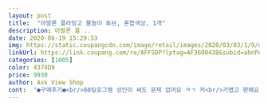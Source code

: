 ```yaml
---
layout: post 
title:  "아발론 플라밍고 물놀이 튜브, 혼합색상, 1개" 
description: 아발론 플 ..
date: 2020-06-19 15:29:53 
img: https://static.coupangcdn.com/image/retail/images/2020/03/03/1/9/d209ebd3-5387-48d9-8f66-db8e758af54d.jpg 
linkUrl: https://link.coupang.com/re/AFFSDP?lptag=AF3600438&subid=ahnPublicAsk&pageKey=1319995709&itemId=2340299761&vendorItemId=70336888071&traceid=V0-113-c5ca790ee87bdc3c 
categories: [1005] 
color: 4374D9 
price: 9930 
author: Ask View Shop 
cont:  "●구매후기●<br/>60킬로그램 성인이 써도 문제 없어요 ㅋㄱ 커<br/>가볍고 편해요 .<br/>지난여름에 잘 사용했어요<br/>귀여워서 아이들이 좋아해요 어른도 이용가능 굿<br/>배송빨라요튜브치고 가벼운거 찾다가 구매합니다<br/>60킬로그램 성인이 써도 문제 없어요 ㅋㄱ 커<br/>가볍고 편해요 .<br/>지난여름에 잘 사용했어요<br/>귀여워서 아이들이 좋아해요 어른도 이용가능 굿<br/>배송빨라요튜브치고 가벼운거 찾다가 구매합니다<br/>" 
---
```

